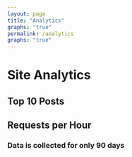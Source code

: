 ```yaml
---
layout: page
title: "Analytics"
graphs: "true"
permalink: /analytics
graphs: "true"
---
```

# Site Analytics

## Top 10 Posts

<div id="visitorChart"></div>

## Requests per Hour

<div id="requestsChart"></div>

### Data is collected for only 90 days